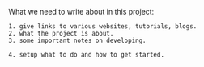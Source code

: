 What we need to write about in this project:

    1. give links to various websites, tutorials, blogs.
    2. what the project is about.
    3. some important notes on developing. 

    4. setup what to do and how to get started.